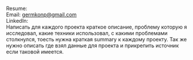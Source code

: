 Resume: <br>
Email: germkonp@gmail.com <br>
LinkedIn: <br>
Написать для каждого проекта краткое описание, проблему которую я исследовал, какие техники использовал, с какими проблемами столкнулся, тоесть нужна краткая summary к каждому проекту. Так же нужно описать где взял данные для проекта и прикрепить источник если таковой имеется.
